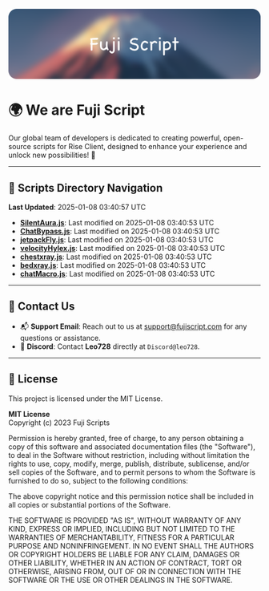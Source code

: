 ![Banner](.github/b.webp)

# 🌍 **We are Fuji Script**

Our global team of developers is dedicated to creating powerful, open-source scripts for Rise Client, designed to enhance your experience and unlock new possibilities! 🌟

---
<!-- SCRIPTS_NAVIGATION_START -->
## 📂 **Scripts Directory Navigation**

**Last Updated**: 2025-01-08 03:40:57 UTC

- **[SilentAura.js](scripts/SilentAura.js)**: Last modified on 2025-01-08 03:40:53 UTC
- **[ChatBypass.js](scripts/ChatBypass.js)**: Last modified on 2025-01-08 03:40:53 UTC
- **[jetpackFly.js](scripts/jetpackFly.js)**: Last modified on 2025-01-08 03:40:53 UTC
- **[velocityHylex.js](scripts/velocityHylex.js)**: Last modified on 2025-01-08 03:40:53 UTC
- **[chestxray.js](scripts/chestxray.js)**: Last modified on 2025-01-08 03:40:53 UTC
- **[bedxray.js](scripts/bedxray.js)**: Last modified on 2025-01-08 03:40:53 UTC
- **[chatMacro.js](scripts/chatMacro.js)**: Last modified on 2025-01-08 03:40:53 UTC

<!-- SCRIPTS_NAVIGATION_END -->

---

## 💬 **Contact Us**  
- 📬 **Support Email**: Reach out to us at [support@fujiscript.com](mailto:support@fujiscript.com) for any questions or assistance.  
- 💬 **Discord**: Contact **Leo728** directly at `Discord@leo728`.

---

## 📜 **License**

This project is licensed under the MIT License.  

**MIT License**  
Copyright (c) 2023 Fuji Scripts  

Permission is hereby granted, free of charge, to any person obtaining a copy of this software and associated documentation files (the "Software"), to deal in the Software without restriction, including without limitation the rights to use, copy, modify, merge, publish, distribute, sublicense, and/or sell copies of the Software, and to permit persons to whom the Software is furnished to do so, subject to the following conditions:  

The above copyright notice and this permission notice shall be included in all copies or substantial portions of the Software.  

THE SOFTWARE IS PROVIDED "AS IS", WITHOUT WARRANTY OF ANY KIND, EXPRESS OR IMPLIED, INCLUDING BUT NOT LIMITED TO THE WARRANTIES OF MERCHANTABILITY, FITNESS FOR A PARTICULAR PURPOSE AND NONINFRINGEMENT. IN NO EVENT SHALL THE AUTHORS OR COPYRIGHT HOLDERS BE LIABLE FOR ANY CLAIM, DAMAGES OR OTHER LIABILITY, WHETHER IN AN ACTION OF CONTRACT, TORT OR OTHERWISE, ARISING FROM, OUT OF OR IN CONNECTION WITH THE SOFTWARE OR THE USE OR OTHER DEALINGS IN THE SOFTWARE.  
